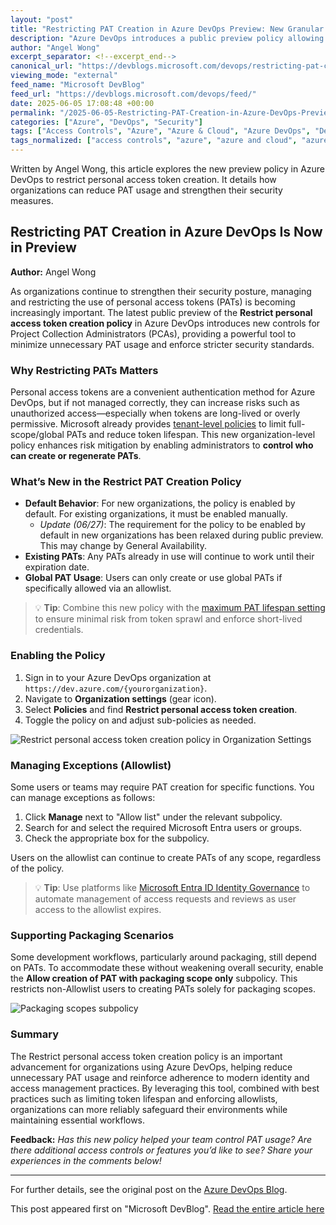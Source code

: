 ```yaml
---
layout: "post"
title: "Restricting PAT Creation in Azure DevOps Preview: New Granular Controls for Administrators"
description: "Azure DevOps introduces a public preview policy allowing administrators to restrict personal access token (PAT) creation. This feature helps organizations reduce unnecessary PAT usage, enforce tighter security controls, and manage exceptions efficiently, supporting stronger security posture and modern IAM practices."
author: "Angel Wong"
excerpt_separator: <!--excerpt_end-->
canonical_url: "https://devblogs.microsoft.com/devops/restricting-pat-creation-in-azure-devops-is-now-in-preview/"
viewing_mode: "external"
feed_name: "Microsoft DevBlog"
feed_url: "https://devblogs.microsoft.com/devops/feed/"
date: 2025-06-05 17:08:48 +00:00
permalink: "/2025-06-05-Restricting-PAT-Creation-in-Azure-DevOps-Preview-New-Granular-Controls-for-Administrators.html"
categories: ["Azure", "DevOps", "Security"]
tags: ["Access Controls", "Azure", "Azure & Cloud", "Azure DevOps", "DevOps", "IAM", "Identity And Access Management", "Microsoft Entra ID", "News", "Organizational Policies", "Packaging Scopes", "PAT Policy", "Personal Access Tokens", "Project Collection Administrators", "Security", "Token Management"]
tags_normalized: ["access controls", "azure", "azure and cloud", "azure devops", "devops", "iam", "identity and access management", "microsoft entra id", "news", "organizational policies", "packaging scopes", "pat policy", "personal access tokens", "project collection administrators", "security", "token management"]
---
```


Written by Angel Wong, this article explores the new preview policy in Azure DevOps to restrict personal access token creation. It details how organizations can reduce PAT usage and strengthen their security measures.<!--excerpt_end-->

## Restricting PAT Creation in Azure DevOps Is Now in Preview

**Author:** Angel Wong

As organizations continue to strengthen their security posture, managing and restricting the use of personal access tokens (PATs) is becoming increasingly important. The latest public preview of the **Restrict personal access token creation policy** in Azure DevOps introduces new controls for Project Collection Administrators (PCAs), providing a powerful tool to minimize unnecessary PAT usage and enforce stricter security standards.

### Why Restricting PATs Matters

Personal access tokens are a convenient authentication method for Azure DevOps, but if not managed correctly, they can increase risks such as unauthorized access—especially when tokens are long-lived or overly permissive. Microsoft already provides [tenant-level policies](https://learn.microsoft.com/en-us/azure/devops/organizations/accounts/manage-pats-with-policies-for-administrators) to limit full-scope/global PATs and reduce token lifespan. This new organization-level policy enhances risk mitigation by enabling administrators to **control who can create or regenerate PATs**.

### What’s New in the Restrict PAT Creation Policy

- **Default Behavior**: For new organizations, the policy is enabled by default. For existing organizations, it must be enabled manually.
  - *Update (06/27)*: The requirement for the policy to be enabled by default in new organizations has been relaxed during public preview. This may change by General Availability.
- **Existing PATs**: Any PATs already in use will continue to work until their expiration date.
- **Global PAT Usage**: Users can only create or use global PATs if specifically allowed via an allowlist.

> 💡 **Tip**: Combine this new policy with the [maximum PAT lifespan setting](https://learn.microsoft.com/en-us/azure/devops/organizations/accounts/manage-pats-with-policies-for-administrators?view=azure-devops#set-maximum-lifespan-for-new-pats-tenant-policy) to ensure minimal risk from token sprawl and enforce short-lived credentials.

### Enabling the Policy

1. Sign in to your Azure DevOps organization at `https://dev.azure.com/{yourorganization}`.
2. Navigate to **Organization settings** (gear icon).
3. Select **Policies** and find **Restrict personal access token creation**.
4. Toggle the policy on and adjust sub-policies as needed.

![Restrict personal access token creation policy in Organization Settings](https://devblogs.microsoft.com/devops/wp-content/uploads/sites/6/2025/06/disable-pat-policy-1.png)

### Managing Exceptions (Allowlist)

Some users or teams may require PAT creation for specific functions. You can manage exceptions as follows:

1. Click **Manage** next to "Allow list" under the relevant subpolicy.
2. Search for and select the required Microsoft Entra users or groups.
3. Check the appropriate box for the subpolicy.

Users on the allowlist can continue to create PATs of any scope, regardless of the policy.

> 💡 **Tip**: Use platforms like [Microsoft Entra ID Identity Governance](https://learn.microsoft.com/en-us/entra/id-governance/identity-governance-overview) to automate management of access requests and reviews as user access to the allowlist expires.

### Supporting Packaging Scenarios

Some development workflows, particularly around packaging, still depend on PATs. To accommodate these without weakening overall security, enable the **Allow creation of PAT with packaging scope only** subpolicy. This restricts non-Allowlist users to creating PATs solely for packaging scopes.

![Packaging scopes subpolicy](https://devblogs.microsoft.com/devops/wp-content/uploads/sites/6/2025/06/disable-pat-packaging-only.png)

### Summary

The Restrict personal access token creation policy is an important advancement for organizations using Azure DevOps, helping reduce unnecessary PAT usage and reinforce adherence to modern identity and access management practices. By leveraging this tool, combined with best practices such as limiting token lifespan and enforcing allowlists, organizations can more reliably safeguard their environments while maintaining essential workflows.

**Feedback:**
*Has this new policy helped your team control PAT usage? Are there additional access controls or features you’d like to see? Share your experiences in the comments below!*

---
For further details, see the original post on the [Azure DevOps Blog](https://devblogs.microsoft.com/devops/restricting-pat-creation-in-azure-devops-is-now-in-preview/).

This post appeared first on "Microsoft DevBlog". [Read the entire article here](https://devblogs.microsoft.com/devops/restricting-pat-creation-in-azure-devops-is-now-in-preview/)

